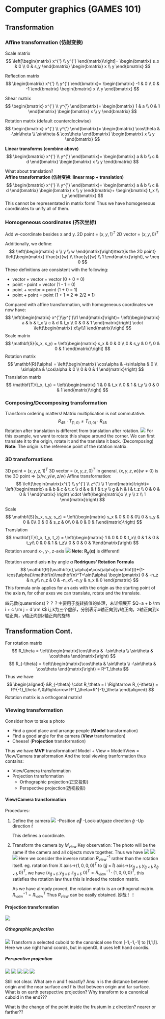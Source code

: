 # Computer graphics (GAMES 101)
## Transformation
### Affine transformation (仿射变换)
Scale matrix
$$
\left[\begin{matrix} x^{'} \\ y^{'} \end{matrix}\right]=
\begin{bmatrix} s_x & 0 \\ 0 & s_y \end{bmatrix}
\begin{bmatrix} x \\ y \end{bmatrix}
$$

Reflection matrix
$$
\begin{bmatrix} x^{'} \\ y^{'} \end{bmatrix}=
\begin{bmatrix} -1 & 0 \\ 0 & -1 \end{bmatrix}
\begin{bmatrix} x \\ y \end{bmatrix}
$$

Shear matrix
$$
\begin{bmatrix} x^{'} \\ y^{'} \end{bmatrix}=
\begin{bmatrix} 1 & a \\ 0 & 1 \end{bmatrix}
\begin{bmatrix} x \\ y \end{bmatrix}
$$

Rotation matrix (default counterclockwise)
$$
\begin{bmatrix} x^{'} \\ y^{'} \end{bmatrix}=
\begin{bmatrix} \cos\theta & -\sin\theta \\ \sin\theta & \cos\theta \end{bmatrix}
\begin{bmatrix} x \\ y \end{bmatrix}
$$

**Linear transforms (combine above)**
$$
\begin{bmatrix} x^{'} \\ y^{'} \end{bmatrix}=
\begin{bmatrix} a & b \\ c & d \end{bmatrix}
\begin{bmatrix} x \\ y \end{bmatrix}
$$

What about translation?  
**Affine transformation (仿射变换: linear map + translation)**
$$
\begin{bmatrix} x^{'} \\ y^{'} \end{bmatrix}=
\begin{bmatrix} a & b \\ c & d \end{bmatrix}
\begin{bmatrix} x \\ y \end{bmatrix}+
\begin{bmatrix} t_x \\ t_y \end{bmatrix}
$$
This cannot be representated in matrix form!
Thus we have homogeneous coordinates to unify all of them.

### Homogeneous coordinates (齐次坐标)
Add w-coordinate besides x and y.
2D point = $(x,y,1)^T$
2D vector = $(x,y,0)^T$

Additionally, we define:
$$
\left(\begin{matrix}
    x \\ y \\ w
\end{matrix}\right)\text{is the 2D point}
\left(\begin{matrix}
    \frac{x}{w} \\ \frac{y}{w} \\ 1
\end{matrix}\right), w \neq 0
$$
These definitions are consistent with the following:
* vector + vector = vector (0 + 0 = 0)
* point - point = vector (1 - 1 = 0)
* point + vector = point (1 + 0 = 1)
* point + point = point (1 + 1 = 2 => 2/2 = 1)

Compared with affine transformation, with homogeneous coordinates we now have:
$$
\left(\begin{matrix}
    x^{'}\\y^{'}\\1
\end{matrix}\right)=
\left(\begin{matrix}
    a & b & t_x \\ c & d & t_y \\ 0 & 0 & 1
\end{matrix}\right) \cdot
\left(\begin{matrix}
    x\\y\\1
\end{matrix}\right)
$$
Scale matrix
$$
\mathbf{S}(s_x, s_y) = 
\left(\begin{matrix} s_x & 0 & 0 \\ 0 & s_y & 0 \\ 0 & 0 & 1 \end{matrix}\right)
$$
Rotation matrix 
$$
\mathbf{R}(\alpha) = 
\left(\begin{matrix} \cos\alpha & -\sin\alpha & 0 \\ \sin\alpha & \cos\alpha & 0 \\ 0 & 0 & 1 \end{matrix}\right)
$$
Translation matrix
$$
\mathbf{T}(t_x, t_y) = 
\left(\begin{matrix} 1 & 0 & t_x \\ 0 & 1 & t_y \\ 0 & 0 & 1 \end{matrix}\right)
$$

### Composing/Decomposing transformation
Transform ordering matters!
Matrix multiplication is not commutative.
$$
R_{45} \cdot T_{(1,0)} \neq T_{(1,0)} \cdot R_{45}
$$
Rotation after translation is different from translation after rotation.
![](CG_images/matrix_tf1.png)
For this example, we want to rotate this shape around the corner. We can first translate it to the origin, rotate it and the translate it back. (Decomposing)
**Note:** The origin is the reference point of the rotation matrix.

### 3D transformations
3D point = $(x,y,z,1)^T$
3D vector = $(x,y,z,0)^T$
In general, $(x,y,z,w)(w\neq0)$ is the 3D point => $(x/w,y/w,z/w)$
Affine transformation:
$$
\left(\begin{matrix}x^{'} \\ y^{'} \\ z^{'} \\ 1 
\end{matrix}\right)=
\left(\begin{matrix}
a & b & c & t_x \\ d & e & f & t_y \\ g &
h & i & t_z \\ 0 & 0 & 0 & 1
\end{matrix} \right) \cdot 
\left(\begin{matrix}x \\ y \\ z \\ 1 
\end{matrix}\right)
$$

Scale
$$
\mathbf{S}(s_x, s_y, s_z) = 
\left(\begin{matrix} s_x & 0 & 0 & 0\\ 0 & s_y & 0 & 0\\ 0 & 0 & s_z & 0\\ 0 & 0 & 0 & 1\end{matrix}\right)
$$
Translation
$$
\mathbf{T}(t_x, t_y, t_z) = 
\left(\begin{matrix} 1 & 0 & 0 & t_x\\ 0 & 1 & 0 & t_y\\ 0 & 0 & 1 & t_z\\ 0 & 0 & 0 & 1\end{matrix}\right)
$$
Rotation around x-, y-, z-axis
![](CG_images/3d_rotation.png)
**Note:** $\mathbf{R_y(\alpha)}$ is different!

Rotation around axis $\mathbf{n}$ by angle $\alpha$
**Rodrigues' Rotation Formula**
$$
\mathbf{R}(\mathbf{n},\alpha)=\cos(\alpha)\mathbf{I}+(1-\cos(\alpha))\mathbf{n}\mathbf{n}^T+\sin(\alpha)
\begin{pmatrix}
0 & -n_z & n_y\\ n_z & 0 & -n_x\\ -n_y & n_x & 0   
\end{pmatrix}
$$
This formula only applies for an axis with the origin as the starting point of the axis $\mathbf{n}$, for other axes we can translate, rotate and the translate.
  
四元数(quaternions)？？？主要用于旋转插值的处理，未详细展开
$Q=a + b \rm i + c \rm j + d \rm k$
i,j,k为三个虚部，分别表示x轴正向到y轴正向，z轴正向到x轴正向，y轴正向到z轴正向的旋转


## Transformation Cont.
For rotation matrix
$$
R_\theta = \left(\begin{matrix}\cos\theta & -\sin\theta \\ \sin\theta & \cos\theta \end{matrix}\right)
$$
$$
R_{-\theta} = \left(\begin{matrix}\cos\theta & \sin\theta \\ -\sin\theta & \cos\theta \end{matrix}\right) = R^T_\theta
$$
Thus we have 
$$
\begin{aligned}
    &R_{-\theta} \cdot R_\theta = I \Rightarrow R_{-\theta} = R^{-1}_\theta \\ &\Rightarrow R^T_\theta=R^{-1}_\theta
\end{aligned}
$$
Rotation matrix is a orthogonal matrix!

### Viewing transformation
Consider how to take a photo
+ Find a good place and arrange people (**Model** transformation)
+ Find a good angle for the camera (**View** transformation)
+ Cheese! (**Projection** transformation)

Thus we have **MVP** transformation!
Model + View = Model/View = View/Camera transformation
And the total viewing tranformation thus contains:
+ View/Camera transformation
+ Projection transformation
  + Orthographic projection(正交投影)
  + Perspective projection(透视投影)

#### View/Camera transformation


Procedures:
1. Define the camera
   ![](CG_images/view1.png)
   -Position $\vec{e}$
   -Look-at/gaze direction $\hat g$
   -Up direction $\hat t$

   This defines a coordinate.

2. Transform the camera by $M_{view}$
   Key observation:
   The photo will be the same if the camera and all objects move together.
   Thus we have
   ![](CG_images/view2.png)
   ![](CG_images/view3.png)
   ![](CG_images/Mview.png)
   Here we consider the inverse rotation $R^{-1}_{view}$ rather than the rotation itself.
   eg. rotation from X axis->$(1,0,0,0)^T$ to $(\hat g \times \hat t)$ axis->$(x_{\hat g\times\hat t},y_{\hat g\times\hat t},z_{\hat g\times\hat t},0)^T$, we have
   $(x_{\hat g\times\hat t},y_{\hat g\times\hat t},z_{\hat g\times\hat t},0)^T = R^{-1}_{view} \cdot (1,0,0,0)^T$,
   this satisfies the rotation law thus this is indeed the rotation matrix.

   As we have already proved, the rotaion matrix is an orthogonal matrix. 
   $R^{-1}_{view} = R^T_{view}$
   Thus $R_{view}$ can be easily obtained.
   妙哉！！

#### Projection transformation
![](CG_images/projection.png)
##### Othographic projection
![](CG_images/orthogonal_pj.png)
Transform a selected cuboid to the canonical one from [-1,-1,-1] to [1,1,1].
Here we use right hand coords, but in openGL it uses left hand coordis.
##### Perspective projection
![](CG_images/perspective_pj0.png)
![](CG_images/perspective_pj1.png)
![](CG_images/perspective_pj2.png)
![](CG_images/perspective_pj3.png)
![](CG_images/perspective_pj4.png)

Still not clear.
What are n and f exactly?
Ans: n is the distance between origin and the near surface and f is that between origin and far surface.
What is on earth perspective projection?
Why transform to a canonical cuboid in the end???

What is the change of the point inside the frustum in z direction? nearer or farther??

